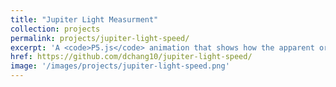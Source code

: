 ```yaml
---
title: "Jupiter Light Measurment"
collection: projects
permalink: projects/jupiter-light-speed/
excerpt: 'A <code>P5.js</code> animation that shows how the apparent orbital period of Io changes with the motion of the Earth.'
href: https://github.com/dchang10/jupiter-light-speed/
image: '/images/projects/jupiter-light-speed.png'
---
```

